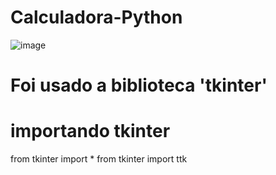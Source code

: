 # Calculadora-Python

![image](https://github.com/victoriaflb/Calculadora-Py/assets/122183830/e671601d-fe02-4ed1-b9ea-cf64d4aeea40)


# Foi usado a biblioteca 'tkinter'

# importando tkinter

from tkinter import *
from tkinter import ttk
